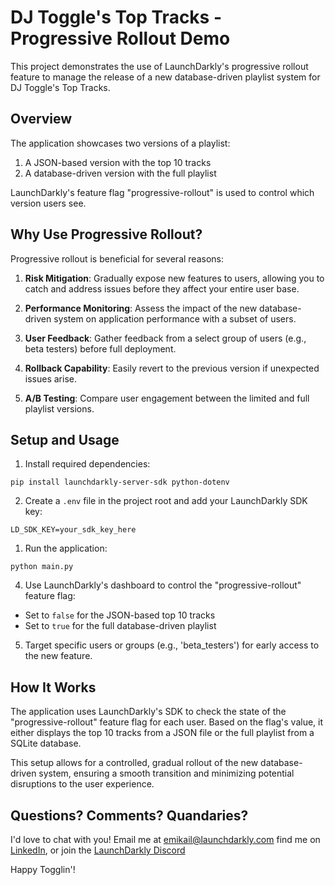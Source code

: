 # DJ Toggle's Top Tracks - Progressive Rollout Demo

This project demonstrates the use of LaunchDarkly's progressive rollout feature to manage the release of a new database-driven playlist system for DJ Toggle's Top Tracks.

## Overview

The application showcases two versions of a playlist:
1. A JSON-based version with the top 10 tracks
2. A database-driven version with the full playlist

LaunchDarkly's feature flag "progressive-rollout" is used to control which version users see.

## Why Use Progressive Rollout?

Progressive rollout is beneficial for several reasons:

1. **Risk Mitigation**: Gradually expose new features to users, allowing you to catch and address issues before they affect your entire user base.

2. **Performance Monitoring**: Assess the impact of the new database-driven system on application performance with a subset of users.

3. **User Feedback**: Gather feedback from a select group of users (e.g., beta testers) before full deployment.

4. **Rollback Capability**: Easily revert to the previous version if unexpected issues arise.

5. **A/B Testing**: Compare user engagement between the limited and full playlist versions.

## Setup and Usage

1. Install required dependencies:

```pip install launchdarkly-server-sdk python-dotenv```


2. Create a `.env` file in the project root and add your LaunchDarkly SDK key:


```LD_SDK_KEY=your_sdk_key_here```


1. Run the application:

```python main.py```


4. Use LaunchDarkly's dashboard to control the "progressive-rollout" feature flag:
- Set to `false` for the JSON-based top 10 tracks
- Set to `true` for the full database-driven playlist

5. Target specific users or groups (e.g., 'beta_testers') for early access to the new feature.

## How It Works

The application uses LaunchDarkly's SDK to check the state of the "progressive-rollout" feature flag for each user. Based on the flag's value, it either displays the top 10 tracks from a JSON file or the full playlist from a SQLite database.

This setup allows for a controlled, gradual rollout of the new database-driven system, ensuring a smooth transition and minimizing potential disruptions to the user experience.

## Questions? Comments? Quandaries? 
I'd love to chat with you!  Email me at [emikail@launchdarkly.com](mailto:emikail@launchdarkly.com) find me on [LinkedIn](https://www.linkedin.com/in/emikail/), or join the [LaunchDarkly Discord](https://discord.gg/CXSbsZZ6)

Happy Togglin'! 